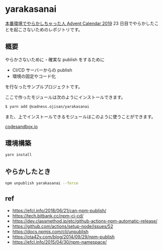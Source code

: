 # yarakasanai

[本番環境でやらかしちゃった人 Advent Calendar 2019](https://qiita.com/advent-calendar/2019/yarakashi-production) 23 日目でやらかしたことを起こさないためのレポジトリです。

## 概要

やらかさないために・確実な publish をするために

- CI/CD サーバーからの publish
- 環境の固定やコード化

を行なったサンプルプロジェクトです。

ここで作ったモジュールは次のようにインストールできます。

```zsh
$ yarn add @sadness.ojisan/yarakasanai
```

また、上でインストールできるモジュールはこのように使うことができます。

[codesandbox.io](https://codesandbox.io/s/nice-rhodes-bgzs1?fontsize=14&hidenavigation=1&theme=dark)

## 環境構築

```zsh
yarn install
```

## やらかしたとき

```zsh
npm unpublish yarakasanai --force
```

## ref

- https://efcl.info/2018/06/21/can-npm-publish/
- https://tech.bitbank.cc/npm-ci-cd/
- https://dev.classmethod.jp/etc/github-actions-npm-automatic-release/
- https://github.com/actions/setup-node/issues/52
- https://docs.npmjs.com/cli/unpublish
- https://ota42y.com/blog/2014/09/29/npm-publish
- https://efcl.info/2015/04/30/npm-namespace/
